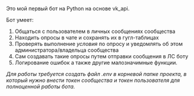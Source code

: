 Это мой первый бот на Python на основе vk_api.

Бот умеет:
1. Общаться с пользователем в личных сообщениях сообщества
2. Находить опросы в чате и сохранять их в гугл-таблицах
3. Проверять выполнение *условия* по опросу и уведомлять об этом администратора/владельца сообщества
4. Сам создавать такие опросы путем отправки сообщения в ЛС боту
5. Логирование ошибок
   а также другие малозначимные функции.

*Для работы требуется создать файл .env в корневой папке проекта, в который нужно внести токен сообщества и токен пользователя для полноценной работы бота.*
